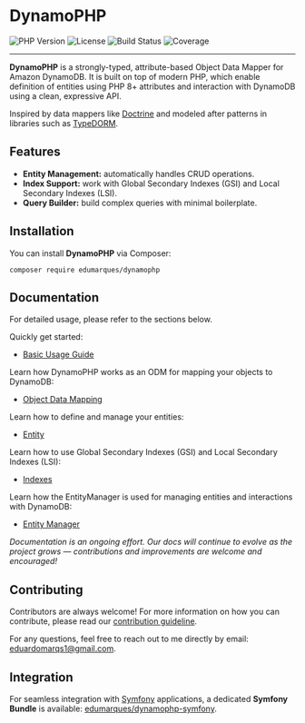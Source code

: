 DynamoPHP
================
![PHP Version](https://img.shields.io/packagist/dependency-v/edumarques/dynamophp/php?version=dev-main&color=%23777BB3)
![License](https://img.shields.io/github/license/edumarques/dynamophp)
![Build Status](https://github.com/edumarques/dynamophp/actions/workflows/base.yml/badge.svg)
![Coverage](https://codecov.io/gh/edumarques/dynamophp/graph/badge.svg?token=E20936W7JD)

---

**DynamoPHP** is a strongly-typed, attribute-based Object Data Mapper for Amazon DynamoDB. It is built on top of modern
PHP, which enable definition of entities using PHP 8+ attributes and interaction with DynamoDB using a clean, expressive
API.

Inspired by data mappers like [Doctrine](https://www.doctrine-project.org) and modeled after patterns in libraries such
as [TypeDORM](https://github.com/typedorm/typedorm).

## Features

- **Entity Management:** automatically handles CRUD operations.
- **Index Support:** work with Global Secondary Indexes (GSI) and Local Secondary Indexes (LSI).
- **Query Builder:** build complex queries with minimal boilerplate.

## Installation

You can install **DynamoPHP** via Composer:

```shell
composer require edumarques/dynamophp
```

## Documentation

For detailed usage, please refer to the sections below.

Quickly get started:

- [Basic Usage Guide](docs/basic-guide.md)

Learn how DynamoPHP works as an ODM for mapping your objects to DynamoDB:

- [Object Data Mapping](docs/odm.md)

Learn how to define and manage your entities:

- [Entity](docs/entity.md)

Learn how to use Global Secondary Indexes (GSI) and Local Secondary Indexes (LSI):

- [Indexes](docs/indexes.md)

Learn how the EntityManager is used for managing entities and interactions with DynamoDB:

- [Entity Manager](docs/entity-manager.md)

_Documentation is an ongoing effort. Our docs will continue to evolve as the project grows — contributions and
improvements are welcome and encouraged!_

## Contributing

Contributors are always welcome! For more information on how you can contribute, please read
our [contribution guideline](CONTRIBUTING.md).

For any questions, feel free to reach out to me directly by
email: [eduardomarqs1@gmail.com](mailto:eduardomarqs1@gmail.com).

## Integration

For seamless integration with [Symfony](https://symfony.com) applications, a dedicated **Symfony Bundle** is
available: [edumarques/dynamophp-symfony](https://github.com/edumarques/dynamophp-symfony).

